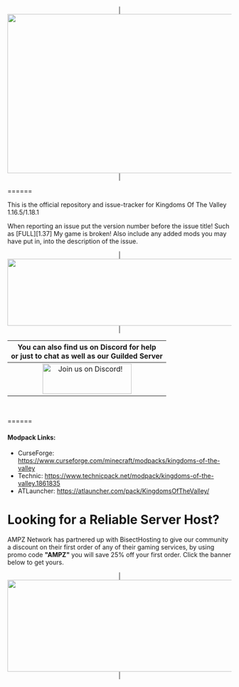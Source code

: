 <p align="center">
| <img src="https://www.bisecthosting.com/images/CF/Kingdoms_Of_The_Valley2/BH_KOV_Title.png" alt="Get your server today!" width="1216" height="357"></a>|
</p>
======

This is the official repository and issue-tracker for Kingdoms Of The Valley 1.16.5/1.18.1

When reporting an issue put the version number before the issue title! Such as [FULL][1.37] My game is broken! Also include any added mods you may have put in, into the description of the issue. 
      
<p align="center">
| <img src="https://www.bisecthosting.com/images/CF/Kingdoms_Of_The_Valley2/BH_KOV_Support.png" alt="Get your server today!" width="1216" height="150"></a>|
</p>

|You can also find us on Discord for help<br>or just to chat as well as our Guilded Server|
|:------------:|
|<a href="https://discord.gg/enrpMDd"><img src="https://discordapp.com/assets/fc0b01fe10a0b8c602fb0106d8189d9b.png" alt="Join us on Discord!"  width="200" height="68"></a>|
<br>

======
 
#### Modpack Links: 
+ CurseForge: https://www.curseforge.com/minecraft/modpacks/kingdoms-of-the-valley
+ Technic: https://www.technicpack.net/modpack/kingdoms-of-the-valley.1861835  
+ ATLauncher: https://atlauncher.com/pack/KingdomsOfTheValley/
   
Looking for a Reliable Server Host?
======
AMPZ Network has partnered up with BisectHosting to give our community a discount on their first order of any of their gaming services, by using promo code **"AMPZ"** you will save 25% off your first order. Click the banner below to get yours. 

<p align="center">
| <a href="https://bisecthosting.com/AMPZ"><img src="https://www.bisecthosting.com/images/CF/Kingdoms_Of_The_Valley2/BH_KOV_Bisect.png" alt="Get your server today!"  width="1216" height="206"></a>|
</p>
